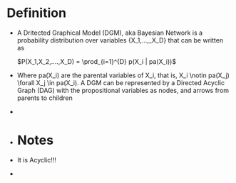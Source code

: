 # Definition
- A Dritected Graphical Model (DGM), aka Bayesian Network is a probability distribution over variables {X_1,...,_X_D} that can be written as 
  
  $P(X_1,X_2,....,X_D) = \prod_{i=1}^{D} p(X_i | pa(X_i))$
- Where pa(X_i) are the parental variables of X_i, that is, X_i \notin pa(X_j) \forall X_j \in pa(X_i). A DGM can be represented by a Directed Acyclic Graph (DAG) with the propositional variables as nodes, and arrows from parents to children
-
- # Notes
- It is Acyclic!!!
-
